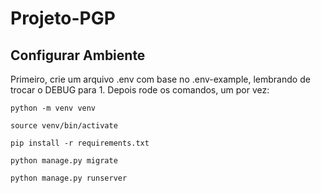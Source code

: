 # Projeto-PGP

## Configurar Ambiente

Primeiro, crie um arquivo .env com base no .env-example, lembrando de
trocar o DEBUG para 1. Depois rode os comandos, um por vez:

    python -m venv venv

    source venv/bin/activate

    pip install -r requirements.txt

    python manage.py migrate

    python manage.py runserver

